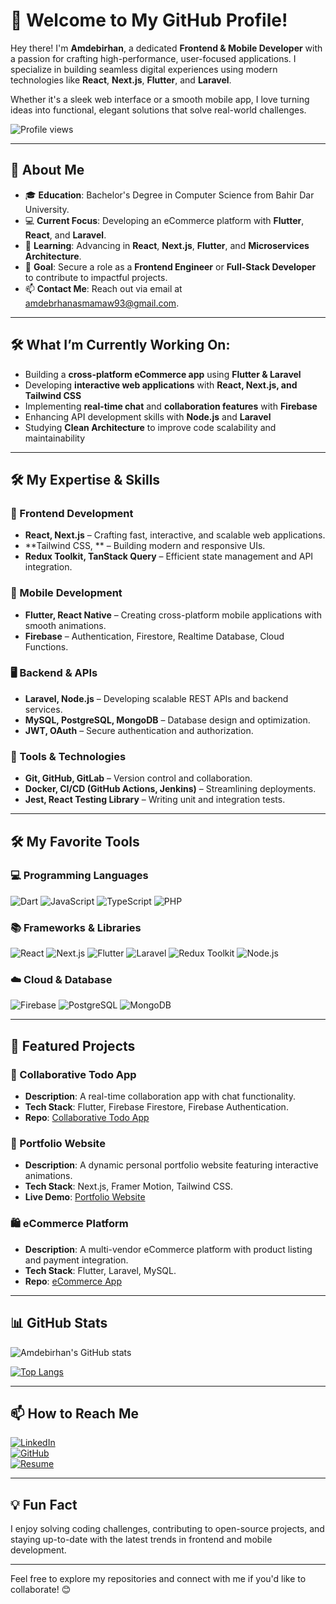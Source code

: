
# 👋 Welcome to My GitHub Profile!

Hey there! I'm **Amdebirhan**, a dedicated **Frontend & Mobile Developer** with a passion for crafting high-performance, user-focused applications. I specialize in building seamless digital experiences using modern technologies like **React**, **Next.js**, **Flutter**, and **Laravel**.

Whether it's a sleek web interface or a smooth mobile app, I love turning ideas into functional, elegant solutions that solve real-world challenges.

![Profile views](https://komarev.com/ghpvc/?username=amde-asme-prog&color=green)

---

## 💬 About Me

- 🎓 **Education**: Bachelor's Degree in Computer Science from Bahir Dar University.  
- 💻 **Current Focus**: Developing an eCommerce platform with **Flutter**, **React**, and **Laravel**.  
- 🌱 **Learning**: Advancing in **React**, **Next.js**, **Flutter**, and **Microservices Architecture**.  
- 🚀 **Goal**: Secure a role as a **Frontend Engineer** or **Full-Stack Developer** to contribute to impactful projects.  
- 📫 **Contact Me**: Reach out via email at [amdebrhanasmamaw93@gmail.com](mailto:amdebrhanasmamaw93@gmail.com).

---

## 🛠️ What I’m Currently Working On:

- Building a **cross-platform eCommerce app** using **Flutter & Laravel**  
- Developing **interactive web applications** with **React, Next.js, and Tailwind CSS**  
- Implementing **real-time chat** and **collaboration features** with **Firebase**  
- Enhancing API development skills with **Node.js** and **Laravel**  
- Studying **Clean Architecture** to improve code scalability and maintainability


---

## 🛠️ My Expertise & Skills

### 🎨 Frontend Development
- **React, Next.js** – Crafting fast, interactive, and scalable web applications.
- **Tailwind CSS, ** – Building modern and responsive UIs.
- **Redux Toolkit, TanStack Query** – Efficient state management and API integration.

### 📱 Mobile Development
- **Flutter, React Native** – Creating cross-platform mobile applications with smooth animations.
- **Firebase** – Authentication, Firestore, Realtime Database, Cloud Functions.

### 🖥️ Backend & APIs
- **Laravel, Node.js** – Developing scalable REST APIs and backend services.
- **MySQL, PostgreSQL, MongoDB** – Database design and optimization.
- **JWT, OAuth** – Secure authentication and authorization.

### 🧰 Tools & Technologies
- **Git, GitHub, GitLab** – Version control and collaboration.
- **Docker, CI/CD (GitHub Actions, Jenkins)** – Streamlining deployments.
- **Jest, React Testing Library** – Writing unit and integration tests.

---

## 🛠️ My Favorite Tools

### 💻 Programming Languages
![Dart](https://img.shields.io/badge/-Dart-0175C2?logo=dart&logoColor=white&style=flat-square) 
![JavaScript](https://img.shields.io/badge/-JavaScript-F7DF1E?logo=javascript&logoColor=black&style=flat-square) 
![TypeScript](https://img.shields.io/badge/-TypeScript-007ACC?logo=typescript&logoColor=white&style=flat-square) 
![PHP](https://img.shields.io/badge/-PHP-777BB4?logo=php&logoColor=white&style=flat-square) 

### 📚 Frameworks & Libraries
![React](https://img.shields.io/badge/-React-61DAFB?logo=react&logoColor=white&style=flat-square) 
![Next.js](https://img.shields.io/badge/-Next.js-000000?logo=nextdotjs&logoColor=white&style=flat-square)
![Flutter](https://img.shields.io/badge/-Flutter-02569B?logo=flutter&logoColor=white&style=flat-square) 
![Laravel](https://img.shields.io/badge/-Laravel-FF2D20?logo=laravel&logoColor=white&style=flat-square) 
![Redux Toolkit](https://img.shields.io/badge/-Redux_Toolkit-764ABC?logo=redux&logoColor=white&style=flat-square) 
![Node.js](https://img.shields.io/badge/-Node.js-339933?logo=nodedotjs&logoColor=white&style=flat-square) 

### ☁️ Cloud & Database
![Firebase](https://img.shields.io/badge/-Firebase-FFCA28?logo=firebase&logoColor=black&style=flat-square) 
![PostgreSQL](https://img.shields.io/badge/-PostgreSQL-336791?logo=postgresql&logoColor=white&style=flat-square) 
![MongoDB](https://img.shields.io/badge/-MongoDB-47A248?logo=mongodb&logoColor=white&style=flat-square) 

---

## 📂 Featured Projects

### 🚀 Collaborative Todo App
- **Description**: A real-time collaboration app with chat functionality.
- **Tech Stack**: Flutter, Firebase Firestore, Firebase Authentication.
- **Repo**: [Collaborative Todo App](https://github.com/amde-asme-prog/todo-app)

### 🎨 Portfolio Website
- **Description**: A dynamic personal portfolio website featuring interactive animations.
- **Tech Stack**: Next.js, Framer Motion, Tailwind CSS.
- **Live Demo**: [Portfolio Website](https://amdebirhanasmamaw.netlify.app)

### 🛍️ eCommerce Platform
- **Description**: A multi-vendor eCommerce platform with product listing and payment integration.
- **Tech Stack**: Flutter, Laravel, MySQL.
- **Repo**: [eCommerce App](https://github.com/amde-asme-prog/ecommerce-app)

---

## 📊 GitHub Stats

![Amdebirhan's GitHub stats](https://github-readme-stats.vercel.app/api?username=amde-asme-prog&show_icons=true&theme=radical)

[![Top Langs](https://github-readme-stats.vercel.app/api/top-langs/?username=amde-asme-prog&layout=compact)](https://github.com/amde-asme-prog/github-readme-stats)

---

## 📫 How to Reach Me

[![LinkedIn](https://img.shields.io/badge/-LinkedIn-0077B5?logo=linkedin&logoColor=white&style=flat-square)](https://linkedin.com/in/amdebirhan-asmamaw/)  
[![GitHub](https://img.shields.io/badge/-GitHub-181717?logo=github&logoColor=white&style=flat-square)](https://github.com/amde-asme-prog)  
[![Resume](https://img.shields.io/badge/-Resume-FF4500?logo=adobe-acrobat-reader&logoColor=white&style=flat-square)](https://yourresumelink.com)

---

## 💡 Fun Fact
I enjoy solving coding challenges, contributing to open-source projects, and staying up-to-date with the latest trends in frontend and mobile development.

---

Feel free to explore my repositories and connect with me if you'd like to collaborate! 😊
